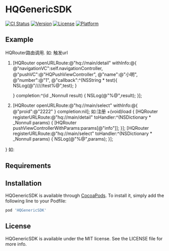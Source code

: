 # HQGenericSDK

[![CI Status](https://img.shields.io/travis/TomInWorker/HQGenericSDK.svg?style=flat)](https://travis-ci.org/TomInWorker/HQGenericSDK)
[![Version](https://img.shields.io/cocoapods/v/HQGenericSDK.svg?style=flat)](https://cocoapods.org/pods/HQGenericSDK)
[![License](https://img.shields.io/cocoapods/l/HQGenericSDK.svg?style=flat)](https://cocoapods.org/pods/HQGenericSDK)
[![Platform](https://img.shields.io/cocoapods/p/HQGenericSDK.svg?style=flat)](https://cocoapods.org/pods/HQGenericSDK)

## Example

HQRouter路由调用.
如: 触发url
1. [HQRouter openURLRoute:@"hq://main/detail" withInfo:@{
        @"navigationVC":self.navigationController,
        @"pushVC":@"HQPushViewController",
        @"name":@"小明",
        @"number":@"1",
        @"callback":^(NSString * test){
        NSLog(@"/////test%@",test);
    }

    } completion:^(id  _Nonnull result) {
        NSLog(@"%@",result);
  }];
2. [HQRouter openURLRoute:@"hq://main/select" withInfo:@{
        @"proid":@"2222"
   } completion:nil];
   如:注册
+(void)load
{
    [HQRouter registerURLRoute:@"hq://main/detail" toHandler:^(NSDictionary * _Nonnull params) {
        [HQRouter pushViewControllerWithParams:params[@"info"]];
    }];
    [HQRouter registerURLRoute:@"hq://main/select" toHandler:^(NSDictionary * _Nonnull params) {
        NSLog(@"%@",params);
    }];
    
}
如:

## Requirements

## Installation

HQGenericSDK is available through [CocoaPods](https://cocoapods.org). To install
it, simply add the following line to your Podfile:

```ruby
pod 'HQGenericSDK'
```


## License

HQGenericSDK is available under the MIT license. See the LICENSE file for more info.
